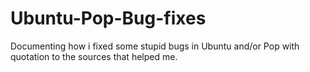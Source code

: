 # Ubuntu-Pop-Bug-fixes
Documenting how i fixed some stupid bugs in Ubuntu and/or Pop with quotation to the sources that helped me.
